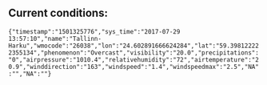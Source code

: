 ## Current conditions: 
 ``` {"timestamp":"1501325776","sys_time":"2017-07-29 13:57:10","name":"Tallinn-Harku","wmocode":"26038","lon":"24.602891666624284","lat":"59.398122222355134","phenomenon":"Overcast","visibility":"20.0","precipitations":"0","airpressure":"1010.4","relativehumidity":"72","airtemperature":"20.9","winddirection":"163","windspeed":"1.4","windspeedmax":"2.5","NA":"","NA":""} ```
